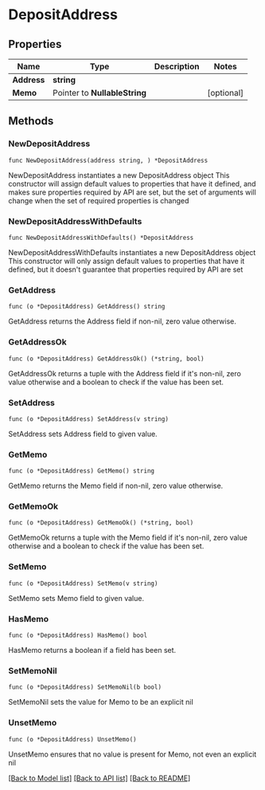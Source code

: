 # DepositAddress

## Properties

Name | Type | Description | Notes
------------ | ------------- | ------------- | -------------
**Address** | **string** |  | 
**Memo** | Pointer to **NullableString** |  | [optional] 

## Methods

### NewDepositAddress

`func NewDepositAddress(address string, ) *DepositAddress`

NewDepositAddress instantiates a new DepositAddress object
This constructor will assign default values to properties that have it defined,
and makes sure properties required by API are set, but the set of arguments
will change when the set of required properties is changed

### NewDepositAddressWithDefaults

`func NewDepositAddressWithDefaults() *DepositAddress`

NewDepositAddressWithDefaults instantiates a new DepositAddress object
This constructor will only assign default values to properties that have it defined,
but it doesn't guarantee that properties required by API are set

### GetAddress

`func (o *DepositAddress) GetAddress() string`

GetAddress returns the Address field if non-nil, zero value otherwise.

### GetAddressOk

`func (o *DepositAddress) GetAddressOk() (*string, bool)`

GetAddressOk returns a tuple with the Address field if it's non-nil, zero value otherwise
and a boolean to check if the value has been set.

### SetAddress

`func (o *DepositAddress) SetAddress(v string)`

SetAddress sets Address field to given value.


### GetMemo

`func (o *DepositAddress) GetMemo() string`

GetMemo returns the Memo field if non-nil, zero value otherwise.

### GetMemoOk

`func (o *DepositAddress) GetMemoOk() (*string, bool)`

GetMemoOk returns a tuple with the Memo field if it's non-nil, zero value otherwise
and a boolean to check if the value has been set.

### SetMemo

`func (o *DepositAddress) SetMemo(v string)`

SetMemo sets Memo field to given value.

### HasMemo

`func (o *DepositAddress) HasMemo() bool`

HasMemo returns a boolean if a field has been set.

### SetMemoNil

`func (o *DepositAddress) SetMemoNil(b bool)`

 SetMemoNil sets the value for Memo to be an explicit nil

### UnsetMemo
`func (o *DepositAddress) UnsetMemo()`

UnsetMemo ensures that no value is present for Memo, not even an explicit nil

[[Back to Model list]](../README.md#documentation-for-models) [[Back to API list]](../README.md#documentation-for-api-endpoints) [[Back to README]](../README.md)


